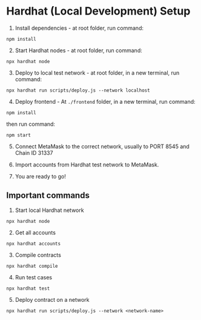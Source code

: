 # Hardhat (Local Development) Setup

1. Install dependencies - at root folder, run command: 
```
npm install
```

2. Start Hardhat nodes - at root folder, run command:
```
npx hardhat node
```

3. Deploy to local test network - at root folder, in a new terminal, run command:
```
npx hardhat run scripts/deploy.js --network localhost
```

4. Deploy frontend - At `./frontend` folder, in a new terminal, run command:
```
npm install
```

then run command:
```
npm start
```

5. Connect MetaMask to the correct network, usually to PORT 8545 and Chain ID 31337

6. Import accounts from Hardhat test network to MetaMask.

7. You are ready to go!


## Important commands


1. Start local Hardhat network
```
npx hardhat node
```

2. Get all accounts
```
npx hardhat accounts
```

3. Compile contracts
```
npx hardhat compile
```

4. Run test cases
```
npx hardhat test
```

5. Deploy contract on a network
```
npx hardhat run scripts/deploy.js --network <network-name>
```